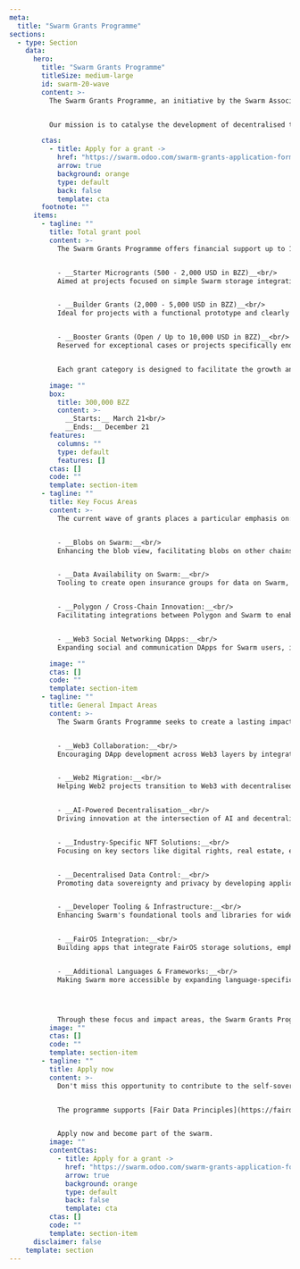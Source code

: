 ```yaml
---
meta:
  title: "Swarm Grants Programme"
sections:
  - type: Section
    data:
      hero:
        title: "Swarm Grants Programme"
        titleSize: medium-large
        id: swarm-20-wave
        content: >-
          The Swarm Grants Programme, an initiative by the Swarm Association, stands at the forefront of technological evolution, committed to narrowing the gap between Web3 ecosystems and the traditional Web2 space. By empowering a diverse array of talents including developers, researchers, artists, and community activists, we aim to unlock a new realm of digital innovation and collaboration.


          Our mission is to catalyse the development of decentralised technologies that promote digital freedom, aiming for a future where the internet is more inclusive and accessible to all.

        ctas:
          - title: Apply for a grant ->
            href: "https://swarm.odoo.com/swarm-grants-application-form"
            arrow: true
            background: orange
            type: default
            back: false
            template: cta
        footnote: ""
      items:
        - tagline: ""
          title: Total grant pool
          content: >-
            The Swarm Grants Programme offers financial support up to 10,000 DAI in BZZ, with the grants divided into three distinct categories, each tailored to support projects at various stages of development and complexity.


            - __Starter Microgrants (500 - 2,000 USD in BZZ)__<br/>
            Aimed at projects focused on simple Swarm storage integrations or proof-of-concept (PoC) developments, with no prior grants received.


            - __Builder Grants (2,000 - 5,000 USD in BZZ)__<br/>
            Ideal for projects with a functional prototype and clearly defined future development steps.


            - __Booster Grants (Open / Up to 10,000 USD in BZZ)__<br/>
            Reserved for exceptional cases or projects specifically endorsed by the Swarm Association, demonstrating significant potential to advance the Swarm ecosystem.


            Each grant category is designed to facilitate the growth and progress of projects at different maturity levels, from initial ideation to full-scale development, fostering innovation and excellence within the Swarm community.

          image: ""
          box:
            title: 300,000 BZZ
            content: >-
              __Starts:__ March 21<br/>
              __Ends:__ December 21 
          features:
            columns: ""
            type: default
            features: []
          ctas: []
          code: ""
          template: section-item
        - tagline: ""
          title: Key Focus Areas
          content: >-
            The current wave of grants places a particular emphasis on:


            - __Blobs on Swarm:__<br/>
            Enhancing the blob view, facilitating blobs on other chains, adding blob viewers to the Swarm Desktop App, and enabling search functionality over blobs.


            - __Data Availability on Swarm:__<br/>
            Tooling to create open insurance groups for data on Swarm, offering real-time fee comparisons for data availability solutions, and selection tools for upload and data availability solutions for sequencers and developers, ensuring secure and insured off-chain data storage.


            - __Polygon / Cross-Chain Innovation:__<br/>
            Facilitating integrations between Polygon and Swarm to enable scalable, interoperable DApp solutions.


            - __Web3 Social Networking DApps:__<br/>
            Expanding social and communication DApps for Swarm users, including features like the Swarm mailbox, real-time messaging, and a dedicated social media space. We place a strong emphasis on supporting private identities, ensuring encryption, and providing modularity. This approach allows us to integrate high-quality DApps as both Desktop App plugins and Fairdrive components.

          image: ""
          ctas: []
          code: ""
          template: section-item
        - tagline: ""
          title: General Impact Areas
          content: >-
            The Swarm Grants Programme seeks to create a lasting impact in several key areas: 


            - __Web3 Collaboration:__<br/>
            Encouraging DApp development across Web3 layers by integrating Swarm with other decentralised technologies.


            - __Web2 Migration:__<br/>
            Helping Web2 projects transition to Web3 with decentralised storage and enhanced data control on the Swarm network. 


            - __AI-Powered Decentralisation__<br/>
            Driving innovation at the intersection of AI and decentralised storage, developing DApps that leverage Swarm for AI-driven functionalities.


            - __Industry-Specific NFT Solutions:__<br/>
            Focusing on key sectors like digital rights, real estate, etc. Leverage the power of the Swarm Network to redefine the digital landscape.


            - __Decentralised Data Control:__<br/>
            Promoting data sovereignty and privacy by developing applications for decentralised storage, giving users greater control over their data.


            - __Developer Tooling & Infrastructure:__<br/>
            Enhancing Swarm's foundational tools and libraries for wider adoption of decentralised storage solutions.


            - __FairOS Integration:__<br/>
            Building apps that integrate FairOS storage solutions, emphasising fairness and decentralisation.


            - __Additional Languages & Frameworks:__<br/>
            Making Swarm more accessible by expanding language-specific implementations of tools and libraries, welcoming new developers to the ecosystem.




            Through these focus and impact areas, the Swarm Grants Programme aims to catalyse significant advancements in the decentralised web, fostering innovation, collaboration, and a more equitable digital future.
          image: ""
          ctas: []
          code: ""
          template: section-item
        - tagline: ""
          title: Apply now
          content: >-
            Don't miss this opportunity to contribute to the self-sovereign society we're collectively building. Join our community on the path towards a decentralised future, and let's shape the future of the internet together! 


            The programme supports [Fair Data Principles](https://fairdatasociety.org/) of interoperability, self-sovereignty, and privacy.


            Apply now and become part of the swarm.
          image: ""
          contentCtas:
            - title: Apply for a grant ->
              href: "https://swarm.odoo.com/swarm-grants-application-form"
              arrow: true
              background: orange
              type: default
              back: false
              template: cta
          ctas: []
          code: ""
          template: section-item
      disclaimer: false
    template: section
---
```

